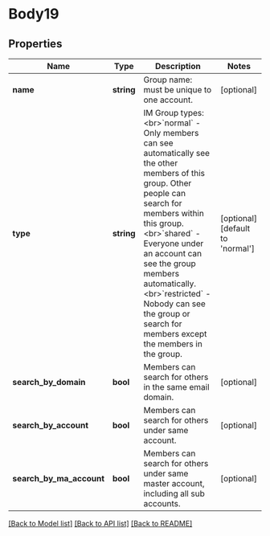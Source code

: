 # Body19

## Properties
Name | Type | Description | Notes
------------ | ------------- | ------------- | -------------
**name** | **string** | Group name: must be unique to one account. | [optional] 
**type** | **string** | IM Group types:&lt;br&gt;&#x60;normal&#x60; - Only members can see automatically see the other members of this group. Other people can search for members within this group. &lt;br&gt;&#x60;shared&#x60; - Everyone under an account can see the group members automatically.&lt;br&gt;&#x60;restricted&#x60; - Nobody can see the group or search for members except the members in the group. | [optional] [default to 'normal']
**search_by_domain** | **bool** | Members can search for others in the same email domain. | [optional] 
**search_by_account** | **bool** | Members can search for others under same account. | [optional] 
**search_by_ma_account** | **bool** | Members can search for others under same master account, including all sub accounts. | [optional] 

[[Back to Model list]](../README.md#documentation-for-models) [[Back to API list]](../README.md#documentation-for-api-endpoints) [[Back to README]](../README.md)


